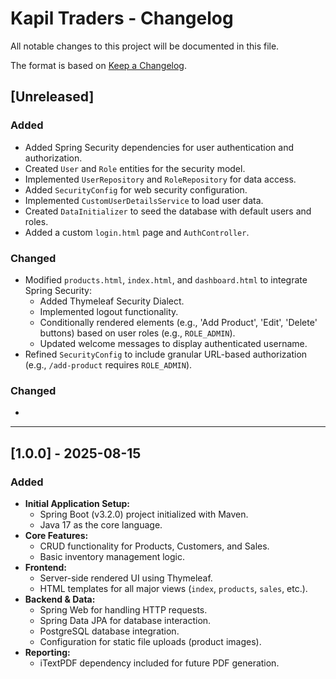 # Kapil Traders - Changelog

All notable changes to this project will be documented in this file.

The format is based on [Keep a Changelog](https://keepachangelog.com/en/1.0.0/).

## [Unreleased]

### Added
- Added Spring Security dependencies for user authentication and authorization.
- Created `User` and `Role` entities for the security model.
- Implemented `UserRepository` and `RoleRepository` for data access.
- Added `SecurityConfig` for web security configuration.
- Implemented `CustomUserDetailsService` to load user data.
- Created `DataInitializer` to seed the database with default users and roles.
- Added a custom `login.html` page and `AuthController`.

### Changed
- Modified `products.html`, `index.html`, and `dashboard.html` to integrate Spring Security:
  - Added Thymeleaf Security Dialect.
  - Implemented logout functionality.
  - Conditionally rendered elements (e.g., 'Add Product', 'Edit', 'Delete' buttons) based on user roles (e.g., `ROLE_ADMIN`).
  - Updated welcome messages to display authenticated username.
- Refined `SecurityConfig` to include granular URL-based authorization (e.g., `/add-product` requires `ROLE_ADMIN`). 

### Changed
-

---

## [1.0.0] - 2025-08-15

### Added
- **Initial Application Setup:**
  - Spring Boot (v3.2.0) project initialized with Maven.
  - Java 17 as the core language.
- **Core Features:**
  - CRUD functionality for Products, Customers, and Sales.
  - Basic inventory management logic.
- **Frontend:**
  - Server-side rendered UI using Thymeleaf.
  - HTML templates for all major views (`index`, `products`, `sales`, etc.).
- **Backend & Data:**
  - Spring Web for handling HTTP requests.
  - Spring Data JPA for database interaction.
  - PostgreSQL database integration.
  - Configuration for static file uploads (product images).
- **Reporting:**
  - iTextPDF dependency included for future PDF generation.
